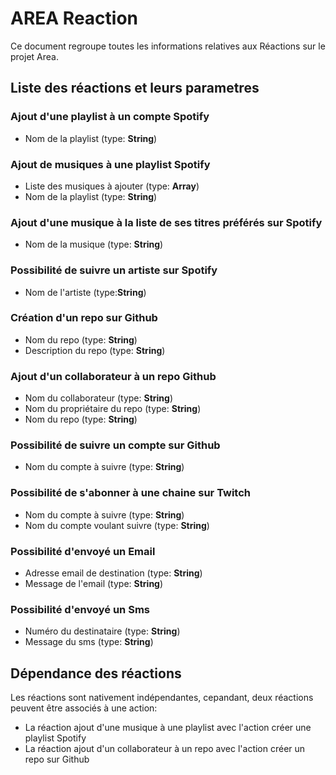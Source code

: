 ﻿# AREA  Reaction

Ce document regroupe toutes les informations relatives aux Réactions sur le projet Area.


## Liste des réactions et leurs parametres

### Ajout d'une playlist à un compte **Spotify**
* Nom de la playlist (type: **String**)

### Ajout de musiques à une playlist **Spotify**
* Liste des musiques à ajouter (type: **Array**)
* Nom de la playlist (type: **String**)

### Ajout d'une musique à la liste de ses titres préférés sur **Spotify**
* Nom de la musique (type: **String**)

### Possibilité de suivre un artiste sur **Spotify**
* Nom de l'artiste (type:**String**)

### Création d'un repo sur **Github**
* Nom du repo (type: **String**)
* Description du repo (type: **String**)

### Ajout d'un collaborateur à un repo **Github**
* Nom du collaborateur (type: **String**)
* Nom du propriétaire du repo (type: **String**)
* Nom du repo (type: **String**)

### Possibilité de suivre un compte sur **Github**
* Nom du compte à suivre (type: **String**)

### Possibilité de s'abonner à une chaine sur **Twitch**
* Nom du compte à suivre (type: **String**)
* Nom du compte voulant suivre (type: **String**)

### Possibilité d'envoyé un **Email**
* Adresse email de destination (type: **String**)
* Message de l'email (type: **String**)

### Possibilité d'envoyé un **Sms**
* Numéro du destinataire (type: **String**)
* Message du sms (type: **String**)



## Dépendance des réactions
Les réactions sont nativement indépendantes, cepandant, deux réactions peuvent être associés à une action:

* La réaction ajout d'une musique à une playlist avec l'action créer une playlist Spotify
*  La réaction ajout d'un collaborateur à un repo avec l'action créer un  repo sur Github

